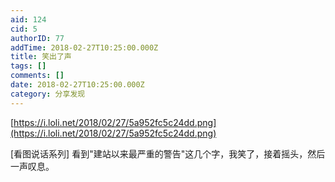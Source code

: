 ```yaml
---
aid: 124
cid: 5
authorID: 77
addTime: 2018-02-27T10:25:00.000Z
title: 笑出了声
tags: []
comments: []
date: 2018-02-27T10:25:00.000Z
category: 分享发现
---
```


[https://i.loli.net/2018/02/27/5a952fc5c24dd.png](https://i.loli.net/2018/02/27/5a952fc5c24dd.png)

\[看图说话系列\] 看到"建站以来最严重的警告"这几个字，我笑了，接着摇头，然后一声叹息。
